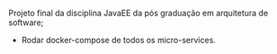 Projeto final da disciplina  JavaEE da pós graduação em arquitetura de software;
- Rodar docker-compose de todos os micro-services.
